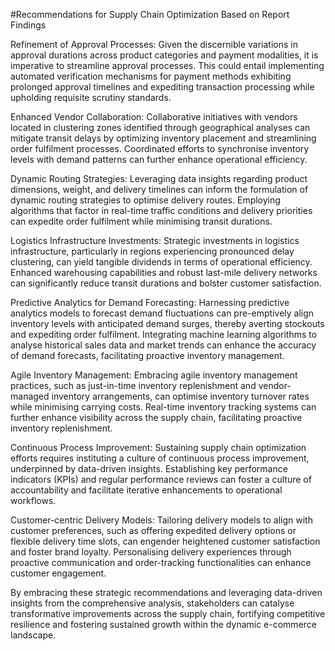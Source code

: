 #Recommendations for Supply Chain Optimization Based on Report Findings

Refinement of Approval Processes: Given the discernible variations in approval durations across product categories and payment modalities, 
it is imperative to streamline approval processes. This could entail implementing automated verification mechanisms for payment methods exhibiting 
prolonged approval timelines and expediting transaction processing while upholding requisite scrutiny standards.

Enhanced Vendor Collaboration: Collaborative initiatives with vendors located in clustering zones identified through geographical analyses can
mitigate transit delays by optimizing inventory placement and streamlining order fulfilment processes. Coordinated efforts to synchronise inventory
levels with demand patterns can further enhance operational efficiency.

Dynamic Routing Strategies: Leveraging data insights regarding product dimensions, weight, and delivery timelines can inform the formulation of
dynamic routing strategies to optimise delivery routes. Employing algorithms that factor in real-time traffic conditions and delivery priorities can
expedite order fulfilment while minimising transit durations.

Logistics Infrastructure Investments: Strategic investments in logistics infrastructure, particularly in regions experiencing pronounced delay 
clustering, can yield tangible dividends in terms of operational efficiency. Enhanced warehousing capabilities and robust last-mile delivery networks can
significantly reduce transit durations and bolster customer satisfaction.

Predictive Analytics for Demand Forecasting: Harnessing predictive analytics models to forecast demand fluctuations can pre-emptively align inventory 
levels with anticipated demand surges, thereby averting stockouts and expediting order fulfilment. Integrating machine learning algorithms to analyse 
historical sales data and market trends can enhance the accuracy of demand forecasts, facilitating proactive inventory management.

Agile Inventory Management: Embracing agile inventory management practices, such as just-in-time inventory replenishment and vendor-managed inventory 
arrangements, can optimise inventory turnover rates while minimising carrying costs. Real-time inventory tracking systems can further enhance visibility across the supply chain, facilitating proactive inventory replenishment.

Continuous Process Improvement: Sustaining supply chain optimization efforts requires instituting a culture of continuous process improvement, 
underpinned by data-driven insights. Establishing key performance indicators (KPIs) and regular performance reviews can foster a culture of
accountability and facilitate iterative enhancements to operational workflows.

Customer-centric Delivery Models: Tailoring delivery models to align with customer preferences, such as offering expedited delivery options or 
flexible delivery time slots, can engender heightened customer satisfaction and foster brand loyalty. Personalising delivery experiences through 
proactive communication and order-tracking functionalities can enhance customer engagement.

By embracing these strategic recommendations and leveraging data-driven insights from the comprehensive analysis, stakeholders can catalyse
transformative improvements across the supply chain, fortifying competitive resilience and fostering sustained growth within the dynamic e-commerce landscape.
